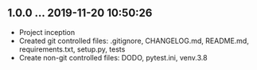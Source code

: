## 1.0.0 ... 2019-11-20 10:50:26

 * Project inception
 * Created git controlled files: .gitignore, CHANGELOG.md, README.md,
   requirements.txt, setup.py, tests
 * Create non-git controlled files: DODO, pytest.ini, venv.3.8

